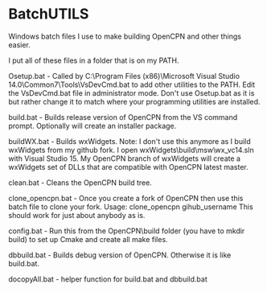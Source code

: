 # BatchUTILS
Windows batch files I use to make building OpenCPN and other things easier.

I put all of these files in a folder that is on my PATH.

Osetup.bat - Called by C:\Program Files (x86)\Microsoft Visual Studio 14.0\Common7\Tools\VsDevCmd.bat to add other utilities to the PATH.
             Edit the VsDevCmd.bat file in administrator mode. Don't use Osetup.bat as it is but rather change it to match where your
             programming utilities are installed.
             
build.bat - Builds release version of OpenCPN from the VS command prompt. Optionally will create an installer package.

buildWX.bat - Builds wxWidgets. Note: I don't use this anymore as I build wxWidgets from my github fork. I open
              wxWidgets\build\msw\wx_vc14.sln with Visual Studio 15. My OpenCPN branch of wxWidgets will create a wxWidgets set of 
              DLLs that are compatible with OpenCPN latest master.
              
clean.bat - Cleans the OpenCPN build tree.

clone_opencpn.bat - Once you create a fork of OpenCPN then use this batch file to clone your fork. Usage: clone_opencpn gihub_username
                    This should work for just about anybody as is.
                    
config.bat - Run this from the OpenCPN\build folder (you have to mkdir build) to set up Cmake and create all make files.

dbbuild.bat - Builds debug version of OpenCPN. Otherwise it is like build.bat.

docopyAll.bat - helper function for build.bat and dbbuild.bat
